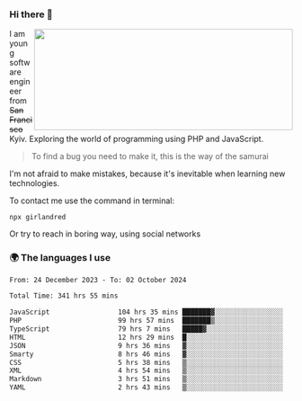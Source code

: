 ### Hi there 👋  

<img align='right' src="https://github-readme-stats.vercel.app/api?username=girlandred&count_private=true&show_icons=true&include_all_commits=true&hide_rank=true&hide_title=true&theme=buefy&card_width=300" width=460 height=180>


I am young software engineer from ~~San Francisco~~ Kyiv. Exploring the world of programming using PHP and JavaScript.


> To find a bug you need to make it, this is the way of the samurai



I'm not afraid to make mistakes, because it's inevitable when learning new technologies.

To contact me use the command in terminal:

```
npx girlandred
```

Or try to reach in boring way, using social networks


### 🌍 The languages I use

<!--START_SECTION:waka-->

```txt
From: 24 December 2023 - To: 02 October 2024

Total Time: 341 hrs 55 mins

JavaScript                 104 hrs 35 mins ███████▓░░░░░░░░░░░░░░░░░   30.58 %
PHP                        99 hrs 57 mins  ███████▒░░░░░░░░░░░░░░░░░   29.23 %
TypeScript                 79 hrs 7 mins   █████▓░░░░░░░░░░░░░░░░░░░   23.13 %
HTML                       12 hrs 29 mins  █░░░░░░░░░░░░░░░░░░░░░░░░   03.65 %
JSON                       9 hrs 36 mins   ▓░░░░░░░░░░░░░░░░░░░░░░░░   02.81 %
Smarty                     8 hrs 46 mins   ▓░░░░░░░░░░░░░░░░░░░░░░░░   02.57 %
CSS                        5 hrs 38 mins   ▒░░░░░░░░░░░░░░░░░░░░░░░░   01.65 %
XML                        4 hrs 54 mins   ▒░░░░░░░░░░░░░░░░░░░░░░░░   01.44 %
Markdown                   3 hrs 51 mins   ▒░░░░░░░░░░░░░░░░░░░░░░░░   01.13 %
YAML                       2 hrs 43 mins   ▒░░░░░░░░░░░░░░░░░░░░░░░░   00.80 %
```

<!--END_SECTION:waka-->
